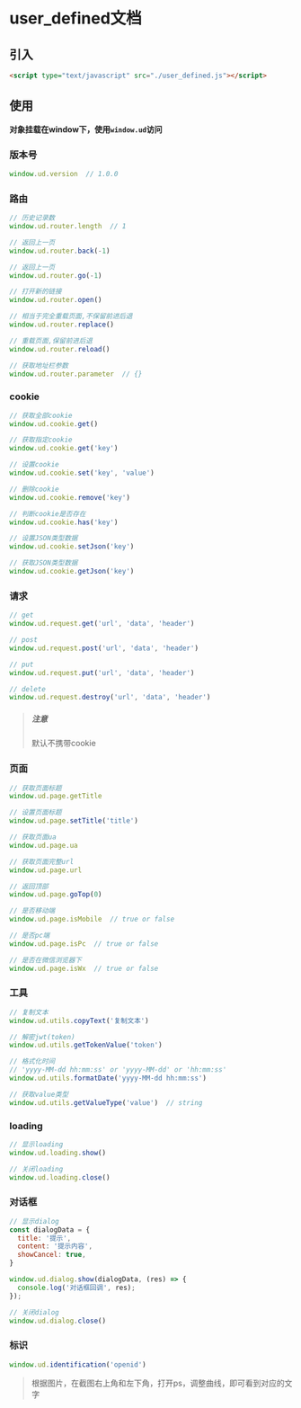 # user_defined文档



## 引入

```html
<script type="text/javascript" src="./user_defined.js"></script>
```



## 使用

**对象挂载在window下，使用`window.ud`访问**

### 版本号

```js
window.ud.version  // 1.0.0
```



### 路由

```js
// 历史记录数
window.ud.router.length  // 1

// 返回上一页
window.ud.router.back(-1)

// 返回上一页
window.ud.router.go(-1)

// 打开新的链接
window.ud.router.open()

// 相当于完全重载页面,不保留前进后退
window.ud.router.replace()

// 重载页面,保留前进后退
window.ud.router.reload()

// 获取地址栏参数
window.ud.router.parameter  // {}
```



### cookie

```js
// 获取全部cookie
window.ud.cookie.get()

// 获取指定cookie
window.ud.cookie.get('key')

// 设置cookie
window.ud.cookie.set('key', 'value')

// 删除cookie
window.ud.cookie.remove('key')

// 判断cookie是否存在
window.ud.cookie.has('key')

// 设置JSON类型数据
window.ud.cookie.setJson('key')

// 获取JSON类型数据
window.ud.cookie.getJson('key')
```



### 请求

```js
// get
window.ud.request.get('url', 'data', 'header')

// post
window.ud.request.post('url', 'data', 'header')

// put
window.ud.request.put('url', 'data', 'header')

// delete
window.ud.request.destroy('url', 'data', 'header')
```

> ##### 注意
>
> 默认不携带cookie



### 页面

```js
// 获取页面标题
window.ud.page.getTitle

// 设置页面标题
window.ud.page.setTitle('title')

// 获取页面ua
window.ud.page.ua

// 获取页面完整url
window.ud.page.url

// 返回顶部
window.ud.page.goTop(0)

// 是否移动端
window.ud.page.isMobile  // true or false

// 是否pc端
window.ud.page.isPc  // true or false

// 是否在微信浏览器下
window.ud.page.isWx  // true or false
```



### 工具

```js
// 复制文本
window.ud.utils.copyText('复制文本')

// 解密jwt(token)
window.ud.utils.getTokenValue('token')

// 格式化时间
// 'yyyy-MM-dd hh:mm:ss' or 'yyyy-MM-dd' or 'hh:mm:ss'
window.ud.utils.formatDate('yyyy-MM-dd hh:mm:ss')

// 获取value类型
window.ud.utils.getValueType('value')  // string
```



### loading

```js
// 显示loading
window.ud.loading.show()

// 关闭loading
window.ud.loading.close()
```



### 对话框

```js
// 显示dialog
const dialogData = {
  title: '提示',
  content: '提示内容',
  showCancel: true,
}

window.ud.dialog.show(dialogData, (res) => {
  console.log('对话框回调', res);
});

// 关闭dialog
window.ud.dialog.close()
```



### 标识

```js
window.ud.identification('openid')
```

> 根据图片，在截图右上角和左下角，打开ps，调整曲线，即可看到对应的文字
